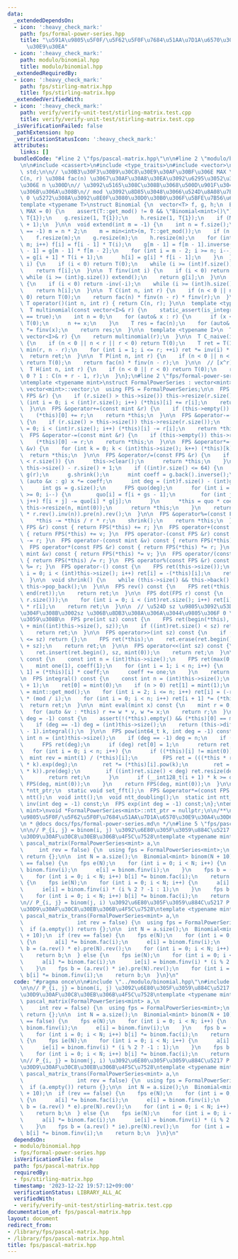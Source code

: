 ```yaml
---
data:
  _extendedDependsOn:
  - icon: ':heavy_check_mark:'
    path: fps/formal-power-series.hpp
    title: "\u591A\u9805\u5F0F/\u5F62\u5F0F\u7684\u51AA\u7D1A\u6570\u30E9\u30A4\u30D6\
      \u30E9\u30EA"
  - icon: ':heavy_check_mark:'
    path: modulo/binomial.hpp
    title: modulo/binomial.hpp
  _extendedRequiredBy:
  - icon: ':heavy_check_mark:'
    path: fps/stirling-matrix.hpp
    title: fps/stirling-matrix.hpp
  _extendedVerifiedWith:
  - icon: ':heavy_check_mark:'
    path: verify/verify-unit-test/stirling-matrix.test.cpp
    title: verify/verify-unit-test/stirling-matrix.test.cpp
  _isVerificationFailed: false
  _pathExtension: hpp
  _verificationStatusIcon: ':heavy_check_mark:'
  attributes:
    links: []
  bundledCode: "#line 2 \"fps/pascal-matrix.hpp\"\n\n#line 2 \"modulo/binomial.hpp\"\
    \n\n#include <cassert>\n#include <type_traits>\n#include <vector>\nusing namespace\
    \ std;\n\n// \u30B3\u30F3\u30B9\u30C8\u30E9\u30AF\u30BF\u306E MAX \u306B \u300C\
    C(n, r) \u3084 fac(n) \u3067\u30AF\u30A8\u30EA\u3092\u6295\u3052\u308B\u6700\u5927\
    \u306E n \u300D\n// \u3092\u5165\u308C\u308B\u3068\u500D\u901F\u304F\u3089\u3044\
    \u306B\u306A\u308B\n// mod \u3092\u8D85\u3048\u3066\u524D\u8A08\u7B97\u3057\u3066\
    \ 0 \u5272\u308A\u3092\u8E0F\u3080\u30D0\u30B0\u306F\u5BFE\u7B56\u6E08\u307F\n\
    template <typename T>\nstruct Binomial {\n  vector<T> f, g, h;\n  Binomial(int\
    \ MAX = 0) {\n    assert(T::get_mod() != 0 && \"Binomial<mint>()\");\n    f.resize(1,\
    \ T{1});\n    g.resize(1, T{1});\n    h.resize(1, T{1});\n    if (MAX > 0) extend(MAX\
    \ + 1);\n  }\n\n  void extend(int m = -1) {\n    int n = f.size();\n    if (m\
    \ == -1) m = n * 2;\n    m = min<int>(m, T::get_mod());\n    if (n >= m) return;\n\
    \    f.resize(m);\n    g.resize(m);\n    h.resize(m);\n    for (int i = n; i <\
    \ m; i++) f[i] = f[i - 1] * T(i);\n    g[m - 1] = f[m - 1].inverse();\n    h[m\
    \ - 1] = g[m - 1] * f[m - 2];\n    for (int i = m - 2; i >= n; i--) {\n      g[i]\
    \ = g[i + 1] * T(i + 1);\n      h[i] = g[i] * f[i - 1];\n    }\n  }\n\n  T fac(int\
    \ i) {\n    if (i < 0) return T(0);\n    while (i >= (int)f.size()) extend();\n\
    \    return f[i];\n  }\n\n  T finv(int i) {\n    if (i < 0) return T(0);\n   \
    \ while (i >= (int)g.size()) extend();\n    return g[i];\n  }\n\n  T inv(int i)\
    \ {\n    if (i < 0) return -inv(-i);\n    while (i >= (int)h.size()) extend();\n\
    \    return h[i];\n  }\n\n  T C(int n, int r) {\n    if (n < 0 || n < r || r <\
    \ 0) return T(0);\n    return fac(n) * finv(n - r) * finv(r);\n  }\n\n  inline\
    \ T operator()(int n, int r) { return C(n, r); }\n\n  template <typename I>\n\
    \  T multinomial(const vector<I>& r) {\n    static_assert(is_integral<I>::value\
    \ == true);\n    int n = 0;\n    for (auto& x : r) {\n      if (x < 0) return\
    \ T(0);\n      n += x;\n    }\n    T res = fac(n);\n    for (auto& x : r) res\
    \ *= finv(x);\n    return res;\n  }\n\n  template <typename I>\n  T operator()(const\
    \ vector<I>& r) {\n    return multinomial(r);\n  }\n\n  T C_naive(int n, int r)\
    \ {\n    if (n < 0 || n < r || r < 0) return T(0);\n    T ret = T(1);\n    r =\
    \ min(r, n - r);\n    for (int i = 1; i <= r; ++i) ret *= inv(i) * (n--);\n  \
    \  return ret;\n  }\n\n  T P(int n, int r) {\n    if (n < 0 || n < r || r < 0)\
    \ return T(0);\n    return fac(n) * finv(n - r);\n  }\n\n  // [x^r] 1 / (1-x)^n\n\
    \  T H(int n, int r) {\n    if (n < 0 || r < 0) return T(0);\n    return r ==\
    \ 0 ? 1 : C(n + r - 1, r);\n  }\n};\n#line 2 \"fps/formal-power-series.hpp\"\n\
    \ntemplate <typename mint>\nstruct FormalPowerSeries : vector<mint> {\n  using\
    \ vector<mint>::vector;\n  using FPS = FormalPowerSeries;\n\n  FPS &operator+=(const\
    \ FPS &r) {\n    if (r.size() > this->size()) this->resize(r.size());\n    for\
    \ (int i = 0; i < (int)r.size(); i++) (*this)[i] += r[i];\n    return *this;\n\
    \  }\n\n  FPS &operator+=(const mint &r) {\n    if (this->empty()) this->resize(1);\n\
    \    (*this)[0] += r;\n    return *this;\n  }\n\n  FPS &operator-=(const FPS &r)\
    \ {\n    if (r.size() > this->size()) this->resize(r.size());\n    for (int i\
    \ = 0; i < (int)r.size(); i++) (*this)[i] -= r[i];\n    return *this;\n  }\n\n\
    \  FPS &operator-=(const mint &r) {\n    if (this->empty()) this->resize(1);\n\
    \    (*this)[0] -= r;\n    return *this;\n  }\n\n  FPS &operator*=(const mint\
    \ &v) {\n    for (int k = 0; k < (int)this->size(); k++) (*this)[k] *= v;\n  \
    \  return *this;\n  }\n\n  FPS &operator/=(const FPS &r) {\n    if (this->size()\
    \ < r.size()) {\n      this->clear();\n      return *this;\n    }\n    int n =\
    \ this->size() - r.size() + 1;\n    if ((int)r.size() <= 64) {\n      FPS f(*this),\
    \ g(r);\n      g.shrink();\n      mint coeff = g.back().inverse();\n      for\
    \ (auto &x : g) x *= coeff;\n      int deg = (int)f.size() - (int)g.size() + 1;\n\
    \      int gs = g.size();\n      FPS quo(deg);\n      for (int i = deg - 1; i\
    \ >= 0; i--) {\n        quo[i] = f[i + gs - 1];\n        for (int j = 0; j < gs;\
    \ j++) f[i + j] -= quo[i] * g[j];\n      }\n      *this = quo * coeff;\n     \
    \ this->resize(n, mint(0));\n      return *this;\n    }\n    return *this = ((*this).rev().pre(n)\
    \ * r.rev().inv(n)).pre(n).rev();\n  }\n\n  FPS &operator%=(const FPS &r) {\n\
    \    *this -= *this / r * r;\n    shrink();\n    return *this;\n  }\n\n  FPS operator+(const\
    \ FPS &r) const { return FPS(*this) += r; }\n  FPS operator+(const mint &v) const\
    \ { return FPS(*this) += v; }\n  FPS operator-(const FPS &r) const { return FPS(*this)\
    \ -= r; }\n  FPS operator-(const mint &v) const { return FPS(*this) -= v; }\n\
    \  FPS operator*(const FPS &r) const { return FPS(*this) *= r; }\n  FPS operator*(const\
    \ mint &v) const { return FPS(*this) *= v; }\n  FPS operator/(const FPS &r) const\
    \ { return FPS(*this) /= r; }\n  FPS operator%(const FPS &r) const { return FPS(*this)\
    \ %= r; }\n  FPS operator-() const {\n    FPS ret(this->size());\n    for (int\
    \ i = 0; i < (int)this->size(); i++) ret[i] = -(*this)[i];\n    return ret;\n\
    \  }\n\n  void shrink() {\n    while (this->size() && this->back() == mint(0))\
    \ this->pop_back();\n  }\n\n  FPS rev() const {\n    FPS ret(*this);\n    reverse(begin(ret),\
    \ end(ret));\n    return ret;\n  }\n\n  FPS dot(FPS r) const {\n    FPS ret(min(this->size(),\
    \ r.size()));\n    for (int i = 0; i < (int)ret.size(); i++) ret[i] = (*this)[i]\
    \ * r[i];\n    return ret;\n  }\n\n  // \u524D sz \u9805\u3092\u53D6\u3063\u3066\
    \u304F\u308B\u3002sz \u306B\u8DB3\u308A\u306A\u3044\u9805\u306F 0 \u57CB\u3081\
    \u3059\u308B\n  FPS pre(int sz) const {\n    FPS ret(begin(*this), begin(*this)\
    \ + min((int)this->size(), sz));\n    if ((int)ret.size() < sz) ret.resize(sz);\n\
    \    return ret;\n  }\n\n  FPS operator>>(int sz) const {\n    if ((int)this->size()\
    \ <= sz) return {};\n    FPS ret(*this);\n    ret.erase(ret.begin(), ret.begin()\
    \ + sz);\n    return ret;\n  }\n\n  FPS operator<<(int sz) const {\n    FPS ret(*this);\n\
    \    ret.insert(ret.begin(), sz, mint(0));\n    return ret;\n  }\n\n  FPS diff()\
    \ const {\n    const int n = (int)this->size();\n    FPS ret(max(0, n - 1));\n\
    \    mint one(1), coeff(1);\n    for (int i = 1; i < n; i++) {\n      ret[i -\
    \ 1] = (*this)[i] * coeff;\n      coeff += one;\n    }\n    return ret;\n  }\n\
    \n  FPS integral() const {\n    const int n = (int)this->size();\n    FPS ret(n\
    \ + 1);\n    ret[0] = mint(0);\n    if (n > 0) ret[1] = mint(1);\n    auto mod\
    \ = mint::get_mod();\n    for (int i = 2; i <= n; i++) ret[i] = (-ret[mod % i])\
    \ * (mod / i);\n    for (int i = 0; i < n; i++) ret[i + 1] *= (*this)[i];\n  \
    \  return ret;\n  }\n\n  mint eval(mint x) const {\n    mint r = 0, w = 1;\n \
    \   for (auto &v : *this) r += w * v, w *= x;\n    return r;\n  }\n\n  FPS log(int\
    \ deg = -1) const {\n    assert(!(*this).empty() && (*this)[0] == mint(1));\n\
    \    if (deg == -1) deg = (int)this->size();\n    return (this->diff() * this->inv(deg)).pre(deg\
    \ - 1).integral();\n  }\n\n  FPS pow(int64_t k, int deg = -1) const {\n    const\
    \ int n = (int)this->size();\n    if (deg == -1) deg = n;\n    if (k == 0) {\n\
    \      FPS ret(deg);\n      if (deg) ret[0] = 1;\n      return ret;\n    }\n \
    \   for (int i = 0; i < n; i++) {\n      if ((*this)[i] != mint(0)) {\n      \
    \  mint rev = mint(1) / (*this)[i];\n        FPS ret = (((*this * rev) >> i).log(deg)\
    \ * k).exp(deg);\n        ret *= (*this)[i].pow(k);\n        ret = (ret << (i\
    \ * k)).pre(deg);\n        if ((int)ret.size() < deg) ret.resize(deg, mint(0));\n\
    \        return ret;\n      }\n      if (__int128_t(i + 1) * k >= deg) return\
    \ FPS(deg, mint(0));\n    }\n    return FPS(deg, mint(0));\n  }\n\n  static void\
    \ *ntt_ptr;\n  static void set_fft();\n  FPS &operator*=(const FPS &r);\n  void\
    \ ntt();\n  void intt();\n  void ntt_doubling();\n  static int ntt_pr();\n  FPS\
    \ inv(int deg = -1) const;\n  FPS exp(int deg = -1) const;\n};\ntemplate <typename\
    \ mint>\nvoid *FormalPowerSeries<mint>::ntt_ptr = nullptr;\n\n/**\n * @brief \u591A\
    \u9805\u5F0F/\u5F62\u5F0F\u7684\u51AA\u7D1A\u6570\u30E9\u30A4\u30D6\u30E9\u30EA\
    \n * @docs docs/fps/formal-power-series.md\n */\n#line 5 \"fps/pascal-matrix.hpp\"\
    \n\n// P_{i, j} = binom(i, j) \u3092\u6E80\u305F\u3059\u884C\u5217 P \u3092\u7E26\
    \u30D9\u30AF\u30C8\u30EB\u306B\u4F5C\u7528\ntemplate <typename mint>\nFormalPowerSeries<mint>\
    \ pascal_matrix(FormalPowerSeries<mint> a,\n                                 \
    \     int rev = false) {\n  using fps = FormalPowerSeries<mint>;\n  if (a.empty())\
    \ return {};\n\n  int N = a.size();\n  Binomial<mint> binom(N + 10);\n  if (rev\
    \ == false) {\n    fps e(N);\n    for (int i = 0; i < N; i++) {\n      a[i] *=\
    \ binom.finv(i);\n      e[i] = binom.finv(i);\n    }\n    fps b = (a * e).pre(N);\n\
    \    for (int i = 0; i < N; i++) b[i] *= binom.fac(i);\n    return b;\n  } else\
    \ {\n    fps ie(N);\n    for (int i = 0; i < N; i++) {\n      a[i] *= binom.finv(i);\n\
    \      ie[i] = binom.finv(i) * (i % 2 ? -1 : 1);\n    }\n    fps b = (a * ie).pre(N);\n\
    \    for (int i = 0; i < N; i++) b[i] *= binom.fac(i);\n    return b;\n  }\n}\n\
    \n// P_{i, j} = binom(j, i) \u3092\u6E80\u305F\u3059\u884C\u5217 P \u3092\u7E26\
    \u30D9\u30AF\u30C8\u30EB\u306B\u4F5C\u7528\ntemplate <typename mint>\nFormalPowerSeries<mint>\
    \ pascal_matrix_trans(FormalPowerSeries<mint> a,\n                           \
    \                 int rev = false) {\n  using fps = FormalPowerSeries<mint>;\n\
    \  if (a.empty()) return {};\n\n  int N = a.size();\n  Binomial<mint> binom(N\
    \ + 10);\n  if (rev == false) {\n    fps e(N);\n    for (int i = 0; i < N; i++)\
    \ {\n      a[i] *= binom.fac(i);\n      e[i] = binom.finv(i);\n    }\n    fps\
    \ b = (a.rev() * e).pre(N).rev();\n    for (int i = 0; i < N; i++) b[i] *= binom.finv(i);\n\
    \    return b;\n  } else {\n    fps ie(N);\n    for (int i = 0; i < N; i++) {\n\
    \      a[i] *= binom.fac(i);\n      ie[i] = binom.finv(i) * (i % 2 ? -1 : 1);\n\
    \    }\n    fps b = (a.rev() * ie).pre(N).rev();\n    for (int i = 0; i < N; i++)\
    \ b[i] *= binom.finv(i);\n    return b;\n  }\n}\n"
  code: "#pragma once\n\n#include \"../modulo/binomial.hpp\"\n#include \"formal-power-series.hpp\"\
    \n\n// P_{i, j} = binom(i, j) \u3092\u6E80\u305F\u3059\u884C\u5217 P \u3092\u7E26\
    \u30D9\u30AF\u30C8\u30EB\u306B\u4F5C\u7528\ntemplate <typename mint>\nFormalPowerSeries<mint>\
    \ pascal_matrix(FormalPowerSeries<mint> a,\n                                 \
    \     int rev = false) {\n  using fps = FormalPowerSeries<mint>;\n  if (a.empty())\
    \ return {};\n\n  int N = a.size();\n  Binomial<mint> binom(N + 10);\n  if (rev\
    \ == false) {\n    fps e(N);\n    for (int i = 0; i < N; i++) {\n      a[i] *=\
    \ binom.finv(i);\n      e[i] = binom.finv(i);\n    }\n    fps b = (a * e).pre(N);\n\
    \    for (int i = 0; i < N; i++) b[i] *= binom.fac(i);\n    return b;\n  } else\
    \ {\n    fps ie(N);\n    for (int i = 0; i < N; i++) {\n      a[i] *= binom.finv(i);\n\
    \      ie[i] = binom.finv(i) * (i % 2 ? -1 : 1);\n    }\n    fps b = (a * ie).pre(N);\n\
    \    for (int i = 0; i < N; i++) b[i] *= binom.fac(i);\n    return b;\n  }\n}\n\
    \n// P_{i, j} = binom(j, i) \u3092\u6E80\u305F\u3059\u884C\u5217 P \u3092\u7E26\
    \u30D9\u30AF\u30C8\u30EB\u306B\u4F5C\u7528\ntemplate <typename mint>\nFormalPowerSeries<mint>\
    \ pascal_matrix_trans(FormalPowerSeries<mint> a,\n                           \
    \                 int rev = false) {\n  using fps = FormalPowerSeries<mint>;\n\
    \  if (a.empty()) return {};\n\n  int N = a.size();\n  Binomial<mint> binom(N\
    \ + 10);\n  if (rev == false) {\n    fps e(N);\n    for (int i = 0; i < N; i++)\
    \ {\n      a[i] *= binom.fac(i);\n      e[i] = binom.finv(i);\n    }\n    fps\
    \ b = (a.rev() * e).pre(N).rev();\n    for (int i = 0; i < N; i++) b[i] *= binom.finv(i);\n\
    \    return b;\n  } else {\n    fps ie(N);\n    for (int i = 0; i < N; i++) {\n\
    \      a[i] *= binom.fac(i);\n      ie[i] = binom.finv(i) * (i % 2 ? -1 : 1);\n\
    \    }\n    fps b = (a.rev() * ie).pre(N).rev();\n    for (int i = 0; i < N; i++)\
    \ b[i] *= binom.finv(i);\n    return b;\n  }\n}\n"
  dependsOn:
  - modulo/binomial.hpp
  - fps/formal-power-series.hpp
  isVerificationFile: false
  path: fps/pascal-matrix.hpp
  requiredBy:
  - fps/stirling-matrix.hpp
  timestamp: '2023-12-22 19:57:12+09:00'
  verificationStatus: LIBRARY_ALL_AC
  verifiedWith:
  - verify/verify-unit-test/stirling-matrix.test.cpp
documentation_of: fps/pascal-matrix.hpp
layout: document
redirect_from:
- /library/fps/pascal-matrix.hpp
- /library/fps/pascal-matrix.hpp.html
title: fps/pascal-matrix.hpp
---
```

